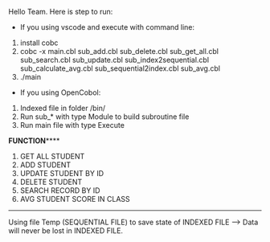 Hello Team.
Here is step to run:
* If you using vscode and execute with command line:
1. install cobc
2. cobc -x main.cbl sub_add.cbl sub_delete.cbl sub_get_all.cbl sub_search.cbl sub_update.cbl sub_index2sequential.cbl sub_calculate_avg.cbl sub_sequential2index.cbl sub_avg.cbl 
3. ./main
* If you using OpenCobol:
1. Indexed file in folder /bin/
2. Run sub_* with type Module to build subroutine file
3. Run main file with type Execute

********************FUNCTION************************
1. GET ALL STUDENT
2. ADD STUDENT
3. UPDATE STUDENT BY ID
4. DELETE STUDENT
5. SEARCH RECORD BY ID
6. AVG STUDENT SCORE IN CLASS
***************************************************
Using file Temp (SEQUENTIAL FILE) to save state of INDEXED FILE --> Data will never be lost in INDEXED FILE.


